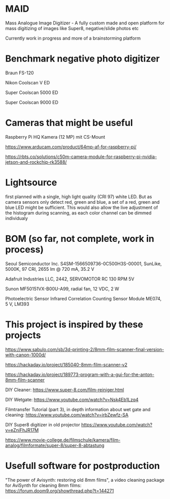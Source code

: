 # MAID
Mass Analogue Image Digitizer - A fully custom made and open platform for mass digitizing of images like Super8, negative/slide photos etc

Currently work in progress and more of a brainstorming platform

# Benchmark negative photo digitizer

Braun FS-120

Nikon Coolscan V ED

Super Coolscan 5000 ED

Super Coolscan 9000 ED

# Cameras that might be useful
Raspberry Pi HQ Kamera (12 MP) mit CS-Mount

https://www.arducam.com/product/64mp-af-for-raspberry-pi/

https://rbts.co/solutions/c50m-camera-module-for-raspberry-pi-nvidia-jetson-and-rockchip-rk3588/

# Lightsource
first planned with a single, high light quality (CRI 97) white LED. But as camera sensors only detect red, green and blue, a set of a red, green and blue LED might be sufficient. This would also allow the live adjustment of the histogram during scanning, as each color channel can be dimmed individualy

# BOM (so far, not complete, work in process)

Seoul Semiconductor Inc. S4SM-1566509736-0C500H3S-00001, SunLike, 5000K, 97 CRI, 2655 lm @ 720 mA, 35.2 V

Adafruit Industries LLC, 2442, SERVOMOTOR RC 130 RPM 5V

Sunon MF50151VX-B00U-A99, radial fan, 12 VDC, 2 W

Photoelectric Sensor Infrared Correlation Counting Sensor Module ME074, 5 V, LM393

# This project is inspired by these projects
https://www.sabulo.com/sb/3d-printing-2/8mm-film-scanner-final-version-with-canon-1000d/

https://hackaday.io/project/185040-8mm-film-scanner-v2

https://hackaday.io/project/189773-program-with-a-gui-for-the-anton-8mm-film-scanner

DIY Cleaner: https://www.super-8.com/film-reiniger.html

DIY Wetgate: https://www.youtube.com/watch?v=Nsk4Eb1Lzq4

Filmtransfer Tutorial (part 3), in depth information about wet gate and cleaning: https://www.youtube.com/watch?v=irbZewfz-SA

DIY Super8 digitizer in old projector https://www.youtube.com/watch?v=eZniFhJR17M

https://www.movie-college.de/filmschule/kamera/film-analog/filmformate/super-8/super-8-abtastung



# Usefull software for postproduction
"The power of Avisynth: restoring old 8mm films", a video cleaning package for AviSynth for cleaning 8mm films: https://forum.doom9.org/showthread.php?t=144271
